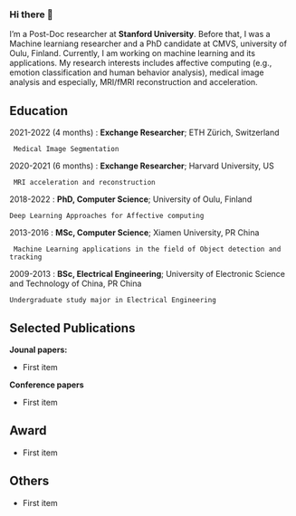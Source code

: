 ### Hi there 👋
   I’m a Post-Doc researcher at **Stanford University**. Before that, I was a Machine learniang researcher and a PhD candidate at CMVS, university of Oulu, Finland. Currently, I am working on machine learning and its applications. My research interests includes affective computing (e.g., emotion classification and human behavior analysis), medical image analysis and especially, MRI/fMRI reconstruction and acceleration. 

Education
---------

2021-2022 (4 months)
:   **Exchange Researcher**; ETH Zürich, Switzerland 

     Medical Image Segmentation

2020-2021 (6 months) 
:   **Exchange Researcher**; Harvard University, US 

     MRI acceleration and reconstruction

2018-2022
:   **PhD, Computer Science**; University of Oulu, Finland 

    Deep Learning Approaches for Affective computing

2013-2016
:   **MSc, Computer Science**; Xiamen University, PR China
     
     Machine Learning applications in the field of Object detection and tracking 
2009-2013
:   **BSc, Electrical Engineering**; University of Electronic Science and Technology of China, PR China

    Undergraduate study major in Electrical Engineering

Selected Publications
----------

**Jounal papers:**

* First item


**Conference papers**

* First item

Award
--------------------
* First item

Others 
--------------------
* First item
<!--
**xiaoiker/xiaoiker** is a ✨ _special_ ✨ repository because its `README.md` (this file) appears on your GitHub profile.

Here are some ideas to get you started:

- 🔭 I’m currently working on ...
- 🌱 I’m currently learning ...
- 👯 I’m looking to collaborate on ...
- 🤔 I’m looking for help with ...
- 💬 Ask me about ...
- 📫 How to reach me: ...
- 😄 Pronouns: ...
- ⚡ Fun fact: ...
-->
